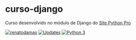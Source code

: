 # curso-django
Curso desenvolvido no módulo de Django do [Site Python Pro](https://www.python.pro.br)

[![renatodamas](https://circleci.com/gh/renatodamas/curso-django.svg?style=shield)](https://circleci.com/gh/renatodamas/curso-django)
[![Updates](https://pyup.io/repos/github/renatodamas/curso-django/shield.svg)](https://pyup.io/repos/github/renatodamas/curso-django/)
[![Python 3](https://pyup.io/repos/github/renatodamas/curso-django/python-3-shield.svg)](https://pyup.io/repos/github/renatodamas/curso-django/)